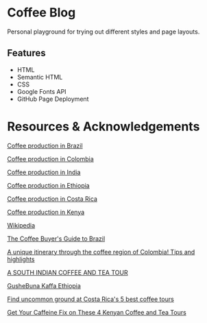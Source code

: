 # Coffee Blog
Personal playground for trying out different styles and page layouts.

## Features
* HTML
* Semantic HTML
* CSS
* Google Fonts API
* GitHub Page Deployment

# Resources & Acknowledgements
[Coffee production in Brazil](https://en.wikipedia.org/wiki/Coffee_production_in_Brazil)

[Coffee production in Colombia](https://en.wikipedia.org/wiki/Coffee_production_in_Colombia)

[Coffee production in India](https://en.wikipedia.org/wiki/Coffee_production_in_India)

[Coffee production in Ethiopia](https://en.wikipedia.org/wiki/Coffee_production_in_Ethiopia)

[Coffee production in Costa Rica](https://en.wikipedia.org/wiki/Coffee_production_in_Costa_Rica)

[Coffee production in Kenya](https://en.wikipedia.org/wiki/Coffee_production_in_Kenya)

[Wikipedia](https://en.wikipedia.org/wiki/Main_Page)

[The Coffee Buyer's Guide to Brazil](https://www.baristahustle.com/lesson/cbgb-5-01-exploring-coffee-production-in-brazil/)

[A unique itinerary through the coffee region of Colombia! Tips and highlights](https://www.passporttheworld.com/coffee-region-colombia-itinerary/)

[A SOUTH INDIAN COFFEE AND TEA TOUR](https://www.greavesindia.com/south-indian-coffee-tea-tour/)

[GusheBuna Kaffa Ethiopia](https://www.gushebuna.com/)

[Find uncommon ground at Costa Rica's 5 best coffee tours](https://www.lonelyplanet.com/articles/best-coffee-tours-in-costa-rica)

[Get Your Caffeine Fix on These 4 Kenyan Coffee and Tea Tours](https://matadornetwork.com/read/kenyan-coffee-tea-tours/)